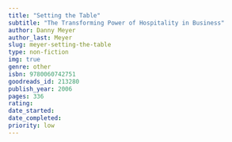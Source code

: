 ```yaml
---
title: "Setting the Table"
subtitle: "The Transforming Power of Hospitality in Business"
author: Danny Meyer
author_last: Meyer
slug: meyer-setting-the-table
type: non-fiction
img: true
genre: other
isbn: 9780060742751
goodreads_id: 213280
publish_year: 2006
pages: 336
rating: 
date_started:
date_completed:
priority: low
---
```

